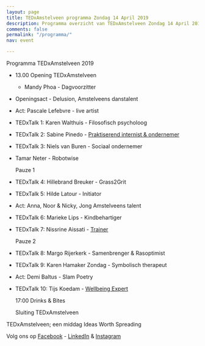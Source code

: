 ```yaml
---
layout: page
title: TEDxAmstelveen programma Zondag 14 April 2019
description: Programma overzicht van TEDxAmstelveen Zondag 14 April 2019
comments: false
permalink: "/programma/"
nav: event

---
```

Programma <span class="redx">TEDxAmstelveen</span> 2019

* 13.00 Opening TEDxAmstelveen
  * Mandy Phoa - Dagvoorzitter
* Openingsact - Delusion, Amstelveens danstalent
* Act: Pascale Lefebvre - live artist
* TEDxTalk 1: Karen Walthuis - Filosofisch psycholoog
* TEDxTalk 2: Sabine Pinedo - [Praktiserend internist & ondernemer](https://tedxamstelveen.com/sprekers/sabine-pinedo/ "Sabine")
* TEDxTalk 3: Niels van Buren - Sociaal ondernemer
* Tamar Neter - Robotwise

  Pauze 1
* TEDxTalk 4: Hillebrand Breuker - Grass2Grit
* TEDxTalk 5: Hilde Latour - Initiator
* Act: Anna, Noor & Nicky, Jong Amstelveens talent
* TEDxTalk 6: Marieke Lips - Kindbehartiger
* TEDxTalk 7: Nissrine Aissati - [Trainer](https://tedxamstelveen.com/sprekers/nissrine-aissati/ "Nissrine")

  Pauze 2
* TEDxTalk 8: Margo Rijerkerk - Samenbrenger & Rasoptimist
* TEDxTalk 9: Karen Hamaker Zondag - Symbolisch therapeut
* Act: Demi Baltus - Slam Poetry
* TEDxTalk 10: Tijs Koedam - [Wellbeing Expert](https://tedxamstelveen.com/sprekers/tijs-koedam/ "Tijs")

  17:00 Drinks & Bites

  Sluiting TEDxAmstelveen

TEDxAmstelveen; een middag <span class="redx">Ideas Worth Spreading</span>

Volg ons op [Facebook](https://www.facebook.com/TEDxAmstelveen/ "Facebook") - [LinkedIn](https://www.linkedin.com/company/18366663/admin/ "LinkedIn") & [Instagram](https://www.instagram.com/tedxamstelveen/ "Instagram") 